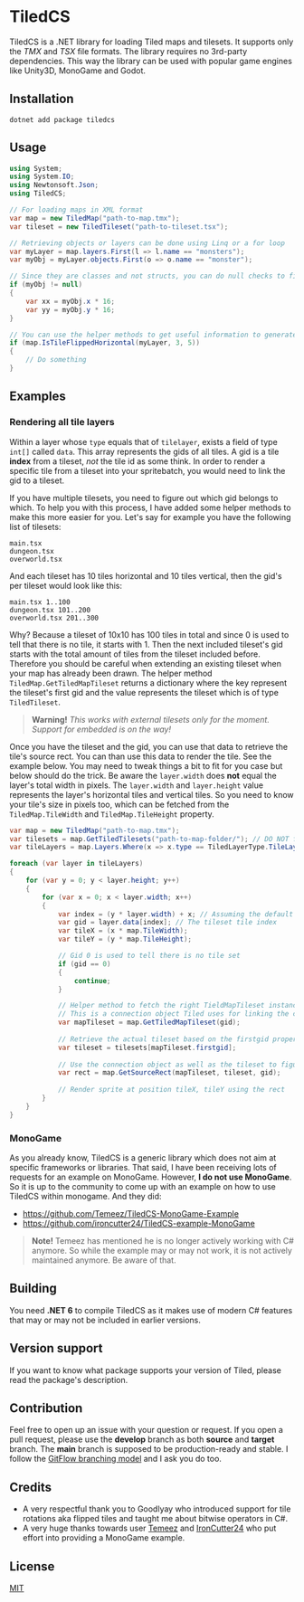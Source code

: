 # TiledCS
TiledCS is a .NET library for loading Tiled maps and tilesets. It supports only the _TMX_ and _TSX_ file formats. The library requires no 3rd-party dependencies. This way the library can be used with popular game engines like Unity3D, MonoGame and Godot.

## Installation
```
dotnet add package tiledcs
```

## Usage
```csharp
using System;
using System.IO;
using Newtonsoft.Json;
using TiledCS;

// For loading maps in XML format
var map = new TiledMap("path-to-map.tmx");
var tileset = new TiledTileset("path-to-tileset.tsx");

// Retrieving objects or layers can be done using Linq or a for loop
var myLayer = map.layers.First(l => l.name == "monsters");
var myObj = myLayer.objects.First(o => o.name == "monster");

// Since they are classes and not structs, you can do null checks to figure out if an object exists or not
if (myObj != null)
{
    var xx = myObj.x * 16;
    var yy = myObj.y * 16;
}

// You can use the helper methods to get useful information to generate maps
if (map.IsTileFlippedHorizontal(myLayer, 3, 5))
{
    // Do something
}
```

## Examples
### Rendering all tile layers
Within a layer whose `type` equals that of `tilelayer`, exists a field of type `int[]` called `data`. This array represents the gids of all tiles. A gid is a tile **index** from a tileset, _not_ the tile id as some think. In order to render a specific tile from a tileset into your spritebatch, you would need to link the gid to a tileset.

If you have multiple tilesets, you need to figure out which gid belongs to which. To help you with this process, I have added some helper methods to make this more easier for you. Let's say for example you have the following list of tilesets:

```
main.tsx
dungeon.tsx
overworld.tsx
```

And each tileset has 10 tiles horizontal and 10 tiles vertical, then the gid's per tileset would look like this:

```
main.tsx 1..100
dungeon.tsx 101..200
overworld.tsx 201..300
```

Why? Because a tileset of 10x10 has 100 tiles in total and since 0 is used to tell that there is no tile, it starts with 1. Then the next included tileset's gid starts with the total amount of tiles from the tileset included before. Therefore you should be careful when extending an existing tileset when your map has already been drawn. The helper method `TiledMap.GetTiledMapTileset` returns a dictionary where the key represent the tileset's first gid and the value represents the tileset which is of type `TiledTileset`.

> **Warning!** _This works with external tilesets only for the moment. Support for embedded is on the way!_

Once you have the tileset and the gid, you can use that data to retrieve the tile's source rect. You can than use this data to render the tile. See the example below. You may need to tweak things a bit to fit for you case but below should do the trick. Be aware the `layer.width` does **not** equal the layer's total width in pixels. The `layer.width` and `layer.height` value represents the layer's horizontal tiles and vertical tiles. So you need to know your tile's size in pixels too, which can be fetched from the `TiledMap.TileWidth` and `TiledMap.TileHeight` property. 

```cs
var map = new TiledMap("path-to-map.tmx");
var tilesets = map.GetTiledTilesets("path-to-map-folder/"); // DO NOT forget the / at the end
var tileLayers = map.Layers.Where(x => x.type == TiledLayerType.TileLayer);

foreach (var layer in tileLayers)
{
    for (var y = 0; y < layer.height; y++)
    {
        for (var x = 0; x < layer.width; x++)
        {
            var index = (y * layer.width) + x; // Assuming the default render order is used which is from right to bottom
            var gid = layer.data[index]; // The tileset tile index
            var tileX = (x * map.TileWidth);
            var tileY = (y * map.TileHeight);

            // Gid 0 is used to tell there is no tile set
            if (gid == 0)
            {
                continue;
            }

            // Helper method to fetch the right TieldMapTileset instance. 
            // This is a connection object Tiled uses for linking the correct tileset to the gid value using the firstgid property.
            var mapTileset = map.GetTiledMapTileset(gid);
            
            // Retrieve the actual tileset based on the firstgid property of the connection object we retrieved just now
            var tileset = tilesets[mapTileset.firstgid];
            
            // Use the connection object as well as the tileset to figure out the source rectangle.
            var rect = map.GetSourceRect(mapTileset, tileset, gid);
            
            // Render sprite at position tileX, tileY using the rect
        }
    }
}
```

### MonoGame
As you already know, TiledCS is a generic library which does not aim at specific frameworks or libraries. That said, I have been receiving lots of requests for an example on MonoGame. However, **I do not use MonoGame**. So it is up to the community to come up with an example on how to use TiledCS within monogame. And they did:

* https://github.com/Temeez/TiledCS-MonoGame-Example
* https://github.com/ironcutter24/TiledCS-example-MonoGame

> **Note!** Temeez has mentioned he is no longer actively working with C# anymore. So while the example may or may not work, it is not actively maintained anymore. Be aware of that.

## Building
You need **.NET 6** to compile TiledCS as it makes use of modern C# features that may or may not be included in earlier versions.

## Version support
If you want to know what package supports your version of Tiled, please read the package's description.

## Contribution
Feel free to open up an issue with your question or request. If you open a pull request, please use the **develop** branch as both **source** and **target** branch. The **main** branch is supposed to be production-ready and stable. I follow the [GitFlow branching model](https://www.atlassian.com/git/tutorials/comparing-workflows/gitflow-workflow) and I ask you do too.

## Credits
* A very respectful thank you to Goodlyay who introduced support for tile rotations aka flipped tiles and taught me about bitwise operators in C#.
* A very huge thanks towards user [Temeez](https://github.com/Temeez) and [IronCutter24](https://github.com/ironcutter24) who put effort into providing a MonoGame example.

## License
[MIT](LICENSE)
